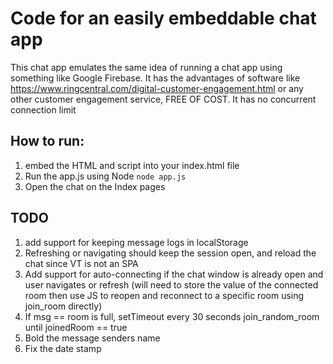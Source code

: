 # Code for an easily embeddable chat app

This chat app emulates the same idea of running a chat app using something like Google Firebase.
It has the advantages of software like https://www.ringcentral.com/digital-customer-engagement.html or any other customer engagement service, FREE OF COST. It has no concurrent connection limit 

## How to run:
1) embed the HTML and script into your index.html file
2) Run the app.js using Node `node app.js`
3) Open the chat on the Index pages

## TODO 
1) add support for keeping message logs in localStorage
2) Refreshing or navigating should keep the session open, and reload the chat since VT is not an SPA
3) Add support for auto-connecting if the chat window is already open and user navigates or refresh (will need to store the value of the connected room then use JS to reopen and reconnect to a specific room using join_room directly)
4) If msg == room is full, setTimeout every 30 seconds join_random_room until joinedRoom == true
5) Bold the message senders name
6) Fix the date stamp

